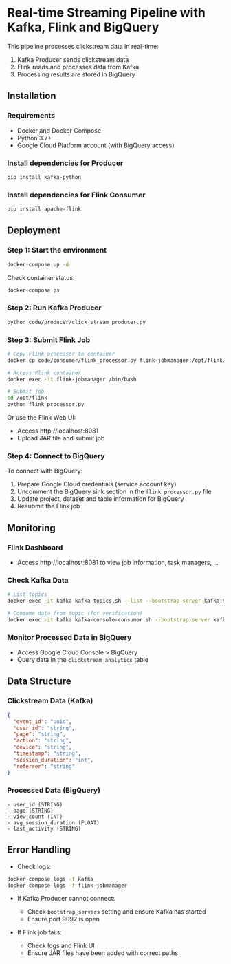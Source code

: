 # Real-time Streaming Pipeline with Kafka, Flink and BigQuery

This pipeline processes clickstream data in real-time:
1. Kafka Producer sends clickstream data
2. Flink reads and processes data from Kafka
3. Processing results are stored in BigQuery

## Installation

### Requirements
- Docker and Docker Compose
- Python 3.7+
- Google Cloud Platform account (with BigQuery access)

### Install dependencies for Producer

```bash
pip install kafka-python
```

### Install dependencies for Flink Consumer

```bash
pip install apache-flink
```

## Deployment

### Step 1: Start the environment

```bash
docker-compose up -d
```

Check container status:
```bash
docker-compose ps
```

### Step 2: Run Kafka Producer

```bash
python code/producer/click_stream_producer.py
```

### Step 3: Submit Flink Job

```bash
# Copy Flink processor to container
docker cp code/consumer/flink_processor.py flink-jobmanager:/opt/flink/

# Access Flink container
docker exec -it flink-jobmanager /bin/bash

# Submit job
cd /opt/flink
python flink_processor.py
```

Or use the Flink Web UI:
- Access http://localhost:8081
- Upload JAR file and submit job

### Step 4: Connect to BigQuery

To connect with BigQuery:
1. Prepare Google Cloud credentials (service account key)
2. Uncomment the BigQuery sink section in the `flink_processor.py` file
3. Update project, dataset and table information for BigQuery
4. Resubmit the Flink job

## Monitoring

### Flink Dashboard
- Access http://localhost:8081 to view job information, task managers, ...

### Check Kafka Data

```bash
# List topics
docker exec -it kafka kafka-topics.sh --list --bootstrap-server kafka:9092

# Consume data from topic (for verification)
docker exec -it kafka kafka-console-consumer.sh --bootstrap-server kafka:9092 --topic clickstream --from-beginning
```

### Monitor Processed Data in BigQuery
- Access Google Cloud Console > BigQuery
- Query data in the `clickstream_analytics` table

## Data Structure

### Clickstream Data (Kafka)
```json
{
  "event_id": "uuid",
  "user_id": "string",
  "page": "string",
  "action": "string",
  "device": "string",
  "timestamp": "string",
  "session_duration": "int",
  "referrer": "string"
}
```

### Processed Data (BigQuery)
```
- user_id (STRING)
- page (STRING)
- view_count (INT)
- avg_session_duration (FLOAT)
- last_activity (STRING)
```

## Error Handling

- Check logs:
```bash
docker-compose logs -f kafka
docker-compose logs -f flink-jobmanager
```

- If Kafka Producer cannot connect:
  - Check `bootstrap_servers` setting and ensure Kafka has started
  - Ensure port 9092 is open

- If Flink job fails:
  - Check logs and Flink UI
  - Ensure JAR files have been added with correct paths 